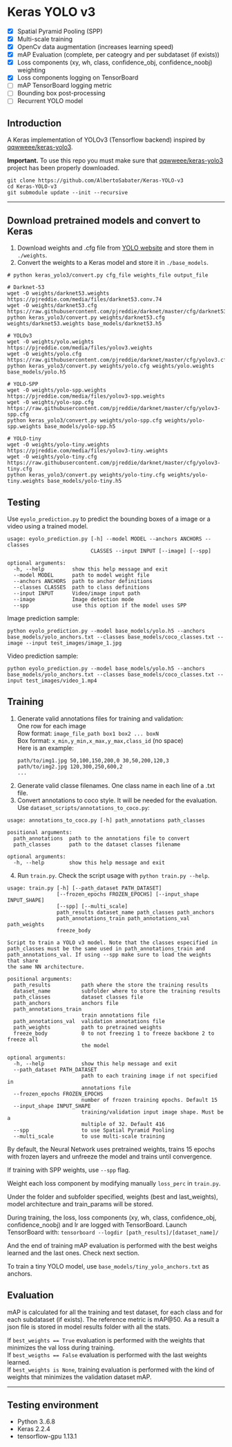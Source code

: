 # Keras YOLO v3

- [x] Spatial Pyramid Pooling (SPP)
- [x] Multi-scale training
- [x] OpenCv data augmentation (increases learning speed)
- [x] mAP Evaluation (complete, per cateogry and per subdataset (if exists))
- [x] Loss components (xy, wh, class, confidence_obj, confidence_noobj) weighting
- [x] Loss components logging on TensorBoard
- [ ] mAP TensorBoard logging metric
- [ ] Bounding box post-processing
- [ ] Recurrent YOLO model

## Introduction

A Keras implementation of YOLOv3 (Tensorflow backend) inspired by [qqwweee/keras-yolo3](https://github.com/qqwweee/keras-yolo3).

**Important.** To use this repo you must make sure that [qqwweee/keras-yolo3](https://github.com/qqwweee/keras-yolo3) project has been properly downloaded.
```
git clone https://github.com/AlbertoSabater/Keras-YOLO-v3
cd Keras-YOLO-v3
git submodule update --init --recursive
```
---

## Download pretrained models and convert to Keras

1. Download weights and .cfg file from [YOLO website](http://pjreddie.com/darknet/yolo/) and store them in `./weights`.
2. Convert the weights to a Keras model and store it in `./base_models`.
```
# python keras_yolo3/convert.py cfg_file weights_file output_file

# Darknet-53
wget -O weights/darknet53.weights https://pjreddie.com/media/files/darknet53.conv.74
wget -O weights/darknet53.cfg https://raw.githubusercontent.com/pjreddie/darknet/master/cfg/darknet53.cfg
python keras_yolo3/convert.py weights/darknet53.cfg weights/darknet53.weights base_models/darknet53.h5

# YOLOv3
wget -O weights/yolo.weights https://pjreddie.com/media/files/yolov3.weights
wget -O weights/yolo.cfg https://raw.githubusercontent.com/pjreddie/darknet/master/cfg/yolov3.cfg
python keras_yolo3/convert.py weights/yolo.cfg weights/yolo.weights base_models/yolo.h5

# YOLO-SPP
wget -O weights/yolo-spp.weights https://pjreddie.com/media/files/yolov3-spp.weights
wget -O weights/yolo-spp.cfg https://raw.githubusercontent.com/pjreddie/darknet/master/cfg/yolov3-spp.cfg
python keras_yolo3/convert.py weights/yolo-spp.cfg weights/yolo-spp.weights base_models/yolo-spp.h5

# YOLO-tiny
wget -O weights/yolo-tiny.weights https://pjreddie.com/media/files/yolov3-tiny.weights
wget -O weights/yolo-tiny.cfg https://raw.githubusercontent.com/pjreddie/darknet/master/cfg/yolov3-tiny.cfg
python keras_yolo3/convert.py weights/yolo-tiny.cfg weights/yolo-tiny.weights base_models/yolo-tiny.h5
```


## Testing

Use `eyolo_prediction.py` to predict the bounding boxes of a image or a video using a trained model.

```
usage: eyolo_prediction.py [-h] --model MODEL --anchors ANCHORS --classes
                           CLASSES --input INPUT [--image] [--spp]

optional arguments:
  -h, --help         show this help message and exit
  --model MODEL      path to model weight file
  --anchors ANCHORS  path to anchor definitions
  --classes CLASSES  path to class definitions
  --input INPUT      Video/image input path
  --image            Image detection mode
  --spp              use this option if the model uses SPP
```

Image prediction sample:
```
python eyolo_prediction.py --model base_models/yolo.h5 --anchors base_models/yolo_anchors.txt --classes base_models/coco_classes.txt --image --input test_images/image_1.jpg
```
Video prediction sample:
```
python eyolo_prediction.py --model base_models/yolo.h5 --anchors base_models/yolo_anchors.txt --classes base_models/coco_classes.txt --input test_images/video_1.mp4
```



## Training

1. Generate valid annotations files for training and validation:  
    One row for each image  
    Row format: `image_file_path box1 box2 ... boxN`  
    Box format: `x_min,y_min,x_max,y_max,class_id` (no space)  
    Here is an example:
    ```
    path/to/img1.jpg 50,100,150,200,0 30,50,200,120,3
    path/to/img2.jpg 120,300,250,600,2
    ...
    ```
2. Generate valid classe filenames. One class name in each line of a .txt file.
3. Convert annotations to coco style. It will be needed for the evaluation. Use `dataset_scripts/annotations_to_coco.py`:
```
usage: annotations_to_coco.py [-h] path_annotations path_classes

positional arguments:
  path_annotations  path to the annotations file to convert
  path_classes      path to the dataset classes filename

optional arguments:
  -h, --help        show this help message and exit
```
4. Run `train.py`. Check the script usage with `python train.py --help`.
```
usage: train.py [-h] [--path_dataset PATH_DATASET]
                [--frozen_epochs FROZEN_EPOCHS] [--input_shape INPUT_SHAPE]
                [--spp] [--multi_scale]
                path_results dataset_name path_classes path_anchors
                path_annotations_train path_annotations_val path_weights
                freeze_body

Script to train a YOLO v3 model. Note that the classes especified in
path_classes must be the same used in path_annotations_train and
path_annotations_val. If using --spp make sure to load the weights that share
the same NN architecture.

positional arguments:
  path_results          path where the store the training results
  dataset_name          subfolder where to store the training results
  path_classes          dataset classes file
  path_anchors          anchors file
  path_annotations_train
                        train annotations file
  path_annotations_val  validation annotations file
  path_weights          path to pretrained weights
  freeze_body           0 to not freezing 1 to freeze backbone 2 to freeze all
                        the model

optional arguments:
  -h, --help            show this help message and exit
  --path_dataset PATH_DATASET
                        path to each training image if not specified in
                        annotations file
  --frozen_epochs FROZEN_EPOCHS
                        number of frozen training epochs. Default 15
  --input_shape INPUT_SHAPE
                        training/validation input image shape. Must be a
                        multiple of 32. Default 416
  --spp                 to use Spatial Pyramid Pooling
  --multi_scale         to use multi-scale training
```

By default, the Neural Network uses pretrained weights, trains 15 epochs with frozen layers and unfreeze the model and trains until convergence.

If training with SPP weights, use `--spp` flag.

Weight each loss component by modifying manually `loss_perc` in `train.py`.

Under the folder and subfolder specified, weights (best and last_weights), model architecture and train_params will be stored.

During training, the loss, loss components (xy, wh, class, confidence_obj, confidence_noobj) and lr are logged with TensorBoard. Launch TensorBoard with: `tensorboard --logdir [path_results]/[dataset_name]/`

And the end of training mAP evaluation is performed with the best weighs learned and the last ones. Check next section.

To train a tiny YOLO model, use `base_models/tiny_yolo_anchors.txt` as anchors.


## Evaluation

mAP is calculated for all the training and test dataset, for each class and for each subdataset (if exists). The reference metric is mAP@50. As a result a json file is stored in model results folder with all the stats.

If `best_weights == True` evaluation is performed with the weights that minimizes the val loss during training.  
If `best_weigths == False` evaluation is performed with the last weights learned.  
If `best_weights is None`, training evaluation is performed with the kind of weights that minimizes the validation dataset mAP.

---

## Testing environment

* Python 3..6.8
* Keras 2.2.4
* tensorflow-gpu 1.13.1
